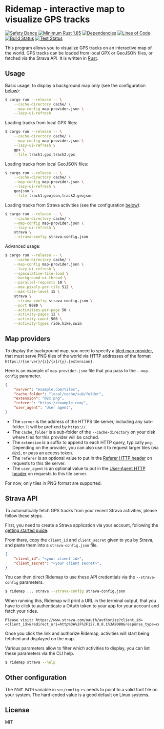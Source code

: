 # Ridemap - interactive map to visualize GPS tracks

[![Safety Dance](https://img.shields.io/badge/unsafe-forbidden-success.svg)](https://github.com/rust-secure-code/safety-dance/)
[![Minimum Rust 1.85](https://img.shields.io/badge/rust-1.85%2B-orange.svg)](https://releases.rs/docs/1.85.0/)
[![Dependencies](https://deps.rs/repo/github/gendx/ridemap/status.svg)](https://deps.rs/repo/github/gendx/ridemap)
[![Lines of Code](https://www.aschey.tech/tokei/github/gendx/ridemap?category=code)](https://github.com/aschey/vercel-tokei)
[![Build Status](https://github.com/gendx/ridemap/workflows/Build/badge.svg)](https://github.com/gendx/ridemap/actions/workflows/build.yml)
[![Test Status](https://github.com/gendx/ridemap/workflows/Tests/badge.svg)](https://github.com/gendx/ridemap/actions/workflows/tests.yml)

This program allows you to visualize GPS tracks on an interactive map of the world.
GPS tracks can be loaded from local GPX or GeoJSON files, or fetched via the Strava API.
It is written in [Rust](https://www.rust-lang.org/).

## Usage

Basic usage, to display a background map only (see the configuration [below](#map-providers)):

``` bash
$ cargo run --release -- \
    --cache-directory cache/ \
    --map-config map-provider.json \
    --lazy-ui-refresh
```

Loading tracks from local GPX files:

```bash
$ cargo run --release -- \
    --cache-directory cache/ \
    --map-config map-provider.json \
    --lazy-ui-refresh \
    gpx \
    --file track1.gpx,track2.gpx
```

Loading tracks from local GeoJSON files:

```bash
$ cargo run --release -- \
    --cache-directory cache/ \
    --map-config map-provider.json \
    --lazy-ui-refresh \
    geojson \
    --file track1.geojson,track2.geojson
```

Loading tracks from Strava activities (see the configuration [below](#strava-api)):

```bash
$ cargo run --release -- \
    --cache-directory cache/ \
    --map-config map-provider.json \
    --lazy-ui-refresh \
    strava \
    --strava-config strava-config.json
```

Advanced usage:

``` bash
$ cargo run --release -- \
    --cache-directory cache/ \
    --map-config map-provider.json \
    --lazy-ui-refresh \
    --speculative-tile-load \
    --background-ui-thread \
    --parallel-requests 10 \
    --max-pixels-per-tile 512 \
    --max-tile-level 15 \
    strava \
    --strava-config strava-config.json \
    --port 8080 \
    --activities-per-page 50 \
    --activity-pages 12 \
    --activity-count 500 \
    --activity-types ride,hike,swim
```

## Map providers

To display the background map, you need to specify a [tiled map provider](https://en.wikipedia.org/wiki/Tiled_web_map), that must serve PNG tiles of the world via HTTP addresses of the format `https://{server}/{z}/{x}/{y}.{extension}`.

Here is an example of `map-provider.json` file that you pass to the `--map-config` parameter.

```json
{
    "server": "example.com/tiles",
    "cache_folder": "local/cache/sub/folder",
    "extension": "@2x.png",
    "referer": "https://example.com/",
    "user_agent": "User agent",
}
```

- The `server` is the address of the HTTPS tile server, including any sub-folder.
  It will be prefixed by `https://`.
- The `cache_folder` is a sub-folder of the `--cache-directory` on your disk where tiles for this provider will be cached.
- The `extension` is a suffix to append to each HTTP query, typically `png`.
  Depending on the provider, you can also use it to request larger tiles (via `@2x`), or pass an access token.
- The `referer` is an optional value to put in the [Referer HTTP header](https://en.wikipedia.org/wiki/HTTP_referer) on requests to this tile server.
- The `user_agent` is an optional value to put in the [User-Agent HTTP header](https://en.wikipedia.org/wiki/User-Agent_header) on requests to this tile server.

For now, only tiles in PNG format are supported.

## Strava API

To automatically fetch GPS tracks from your recent Strava activities, please follow these steps.

First, you need to create a Strava application via your account, following the [getting started guide](https://developers.strava.com/docs/getting-started/).

From there, copy the `client_id` and `client_secret` given to you by Strava, and paste them into a `strava-config.json` file.

```json
{
    "client_id": "<your client id>",
    "client_secret": "<your client secret>",
}
```

You can then direct Ridemap to use these API credentials via the `--strava-config` parameters.

```bash
$ ridemap ... strava --strava-config strava-config.json
```

When running this, Ridemap will print a URL in the terminal output, that you have to click to authenticate a OAuth token to your app for your account and fetch your rides.

```
Please visit: https://www.strava.com/oauth/authorize?client_id=<client_id>&redirect_uri=http%3A%2F%2F127.0.0.1%3A8080&response_type=code&approval_prompt=auto&scope=read,activity:read_all
```

Once you click the link and authorize Ridemap, activities will start being fetched and displayed on the map.

Various parameters allow to filter which activities to display, you can list these parameters via the CLI help.

```bash
$ ridemap strava --help
```

## Other configuration

The `FONT_PATH` variable in `src/config.rs` needs to point to a valid font file on your system.
The hard-coded value is a good default on Linux systems.

## License

MIT
